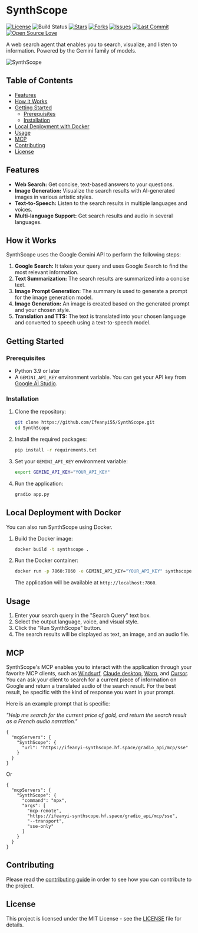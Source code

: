 # SynthScope

[![License](https://img.shields.io/github/license/Ifeanyi55/SynthScope)](./LICENSE)
![Build Status](https://github.com/Ifeanyi55/SynthScope/actions/workflows/ci.yml/badge.svg)
[![Stars](https://img.shields.io/github/stars/Ifeanyi55/SynthScope?style=social)](https://github.com/Ifeanyi55/SynthScope/stargazers)
[![Forks](https://img.shields.io/github/forks/Ifeanyi55/SynthScope?style=social)](https://github.com/Ifeanyi55/SynthScope/network/members)
[![Issues](https://img.shields.io/github/issues/Ifeanyi55/SynthScope)](https://github.com/Ifeanyi55/SynthScope/issues)
[![Last Commit](https://img.shields.io/github/last-commit/Ifeanyi55/SynthScope)](https://github.com/Ifeanyi55/SynthScope/commits/main)
[![Open Source Love](https://badges.frapsoft.com/os/v1/open-source.svg?v=103)](https://github.com/Ifeanyi55/SynthScope)

A web search agent that enables you to search, visualize, and listen to information. Powered by the Gemini family of models.

![SynthScope](SynthScope.gif)

## Table of Contents

- [Features](#features)
- [How it Works](#how-it-works)
- [Getting Started](#getting-started)
  - [Prerequisites](#prerequisites)
  - [Installation](#installation)
- [Local Deployment with Docker](#local-deployment-with-docker)
- [Usage](#usage)
- [MCP](#mcp)
- [Contributing](#contributing)
- [License](#license)

## Features

- **Web Search:** Get concise, text-based answers to your questions.
- **Image Generation:** Visualize the search results with AI-generated images in various artistic styles.
- **Text-to-Speech:** Listen to the search results in multiple languages and voices.
- **Multi-language Support:** Get search results and audio in several languages.

## How it Works

SynthScope uses the Google Gemini API to perform the following steps:

1.  **Google Search:** It takes your query and uses Google Search to find the most relevant information.
2.  **Text Summarization:** The search results are summarized into a concise text.
3.  **Image Prompt Generation:** The summary is used to generate a prompt for the image generation model.
4.  **Image Generation:** An image is created based on the generated prompt and your chosen style.
5.  **Translation and TTS:** The text is translated into your chosen language and converted to speech using a text-to-speech model.

## Getting Started

### Prerequisites

- Python 3.9 or later
- A `GEMINI_API_KEY` environment variable. You can get your API key from [Google AI Studio](https://aistudio.google.com/).

### Installation

1.  Clone the repository:
    ```bash
    git clone https://github.com/Ifeanyi55/SynthScope.git
    cd SynthScope
    ```
2.  Install the required packages:
    ```bash
    pip install -r requirements.txt
    ```
3.  Set your `GEMINI_API_KEY` environment variable:
    ```bash
    export GEMINI_API_KEY="YOUR_API_KEY"
    ```
4.  Run the application:
    ```bash
    gradio app.py
    ```

## Local Deployment with Docker

You can also run SynthScope using Docker.

1.  Build the Docker image:
    ```bash
    docker build -t synthscope .
    ```
2.  Run the Docker container:
    ```bash
    docker run -p 7860:7860 -e GEMINI_API_KEY="YOUR_API_KEY" synthscope
    ```
    The application will be available at `http://localhost:7860`.

## Usage

1.  Enter your search query in the "Search Query" text box.
2.  Select the output language, voice, and visual style.
3.  Click the "Run SynthScope" button.
4.  The search results will be displayed as text, an image, and an audio file.

## MCP

SynthScope's MCP enables you to interact with the application through your favorite MCP clients, such as [Windsurf](https://windsurf.com/), [Claude desktop](https://claude.ai/download), [Warp](https://www.warp.dev/?utm_source=google&utm_medium=search&utm_campaign=segment_ai_dev_tools_other&utm_term=best%20ai%20for%20code&gad_source=1&gad_campaignid=22880547260&gclid=CjwKCAjwk7DFBhBAEiwAeYbJscPzuFVXx0mHUo9m0yeC7Os2cLJTq7hztbLrOxE89MuBcCi2kh9bDhoC25sQAvD_BwE), and [Cursor](https://cursor.com/). You can ask your client to search for a current piece of information on Google and return a translated audio of the search result. For the best result, be specific with the kind of response you want in your prompt.

Here is an example prompt that is specific:

*"Help me search for the current price of gold, and return the search result as a French audio narration."*

```
{
  "mcpServers": {
    "SynthScope": {
      "url": "https://ifeanyi-synthscope.hf.space/gradio_api/mcp/sse"
    }
  }
}
```
Or
```
{
  "mcpServers": {
    "SynthScope": {
      "command": "npx",
      "args": [
        "mcp-remote",
        "https://ifeanyi-synthscope.hf.space/gradio_api/mcp/sse",
        "--transport",
        "sse-only"
      ]
    }
  }
}
```

## Contributing

Please read the [contributing guide](CONTRIBUTING.md) in order to see how you can contribute to the project.

## License

This project is licensed under the MIT License - see the [LICENSE](LICENSE) file for details.